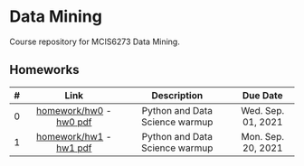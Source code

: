 # Data Mining
Course repository for MCIS6273 Data Mining.


## Homeworks

| # | Link | Description | Due Date |
|:-:|:----:|:-----------:|:--------:|
| 0 | [homework/hw0](./homework/hw0/hw0.ipynb) - [hw0 pdf](./homework/hw0/hw0.pdf) | Python and Data Science warmup | Wed. Sep. 01, 2021 |
| 1 | [homework/hw1](./homework/hw1/hw1.ipynb) - [hw1 pdf](./homwework/hw1/hw1.pdf) | Python and Data Science warmup | Mon. Sep. 20, 2021 |

